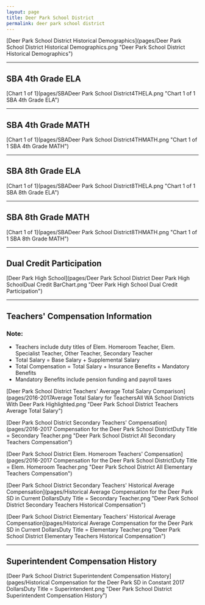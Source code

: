 ```yaml
---
layout: page
title: Deer Park School District
permalink: deer park school district
---
```



[Deer Park School District Historical Demographics](pages/Deer Park School District Historical Demographics.png "Deer Park School District Historical Demographics")

___

## SBA 4th Grade ELA

[Chart 1 of 1](pages/SBADeer Park School District4THELA.png "Chart 1 of 1 SBA 4th Grade ELA")


___

## SBA 4th Grade MATH

[Chart 1 of 1](pages/SBADeer Park School District4THMATH.png "Chart 1 of 1 SBA 4th Grade MATH")


___

## SBA 8th Grade ELA

[Chart 1 of 1](pages/SBADeer Park School District8THELA.png "Chart 1 of 1 SBA 8th Grade ELA")


___

## SBA 8th Grade MATH

[Chart 1 of 1](pages/SBADeer Park School District8THMATH.png "Chart 1 of 1 SBA 8th Grade MATH")


___

## Dual Credit Participation

[Deer Park High School](pages/Deer Park School District Deer Park High SchoolDual Credit BarChart.png "Deer Park High School Dual Credit Participation")


___

## Teachers' Compensation Information
### Note:
- Teachers include duty titles of Elem. Homeroom Teacher, Elem. Specialist Teacher, Other Teacher, Secondary Teacher
- Total Salary = Base Salary + Supplemental Salary
- Total Compensation = Total Salary + Insurance Benefits + Mandatory Benefits
- Mandatory Benefits include pension funding and payroll taxes

[Deer Park School District Teachers' Average Total Salary Comparison](pages/2016-2017Average Total Salary for TeachersAll WA School Districts With Deer Park Highlighted.png "Deer Park School District Teachers Average Total Salary")

[Deer Park School District Secondary Teachers' Compensation](pages/2016-2017 Compensation for the Deer Park School DistrictDuty Title = Secondary Teacher.png "Deer Park School District All Secondary Teachers Compensation")

[Deer Park School District Elem. Homeroom Teachers' Compensation](pages/2016-2017 Compensation for the Deer Park School DistrictDuty Title = Elem. Homeroom Teacher.png "Deer Park School District All Elementary Teachers Compensation")

[Deer Park School District Secondary Teachers' Historical Average Compensation](pages/Historical Average Compensation for the Deer Park SD in Current DollarsDuty Title = Secondary Teacher.png "Deer Park School District Secondary Teachers Historical Compensation")

[Deer Park School District Elementary Teachers' Historical Average Compensation](pages/Historical Average Compensation for the Deer Park SD in Current DollarsDuty Title = Elementary Teacher.png "Deer Park School District Elementary Teachers Historical Compensation")


___

## Superintendent Compensation History

[Deer Park School District Superintendent Compensation History](pages/Historical Compensation for the Deer Park SD in Constant 2017 DollarsDuty Title = Superintendent.png "Deer Park School District Superintendent Compensation History")

